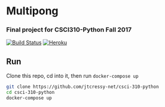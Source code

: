 # Multipong
### Final project for CSCI310-Python Fall 2017

[![Build Status](https://travis-ci.org/jtcressy-net/csci-310-python.svg?branch=master)](https://travis-ci.org/jtcressy-net/csci-310-python)
[![Heroku](http://heroku-badge.herokuapp.com/?app=multipong-io&style=flat)](https://multipong-io.herokuapp.com/)

## Run

Clone this repo, cd into it, then run ``docker-compose up``

```bash
git clone https://github.com/jtcressy-net/csci-310-python
cd csci-310-python
docker-compose up
```
